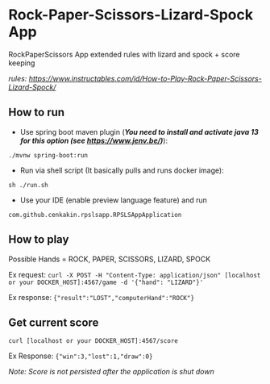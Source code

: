 # Rock-Paper-Scissors-Lizard-Spock App

RockPaperScissors App extended rules with lizard and spock + score keeping

_rules: https://www.instructables.com/id/How-to-Play-Rock-Paper-Scissors-Lizard-Spock/_

## How to run
- Use spring boot maven plugin (***You need to install and activate java 13 for this option (see https://www.jenv.be/)***):

```
./mvnw spring-boot:run
```

- Run via shell script (It basically pulls and runs docker image):
 
```
sh ./run.sh
```

- Use your IDE (enable preview language feature) and run 
 ```
com.github.cenkakin.rpslsapp.RPSLSAppApplication
```

## How to play

Possible Hands = ROCK, PAPER, SCISSORS, LIZARD, SPOCK

Ex request:
```curl -X POST -H "Content-Type: application/json" [localhost or your DOCKER_HOST]:4567/game -d '{"hand": "LIZARD"}'```

Ex response:
```{"result":"LOST","computerHand":"ROCK"}```

## Get current score

```curl [localhost or your DOCKER_HOST]:4567/score```

Ex Response:
```{"win":3,"lost":1,"draw":0}```

_Note: Score is not persisted after the application is shut down_ 



